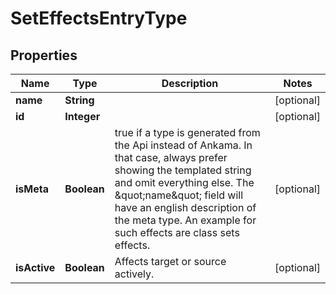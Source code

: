 

# SetEffectsEntryType


## Properties

| Name | Type | Description | Notes |
|------------ | ------------- | ------------- | -------------|
|**name** | **String** |  |  [optional] |
|**id** | **Integer** |  |  [optional] |
|**isMeta** | **Boolean** | true if a type is generated from the Api instead of Ankama. In that case, always prefer showing the templated string and omit everything else. The \&quot;name\&quot; field will have an english description of the meta type. An example for such effects are class sets effects. |  [optional] |
|**isActive** | **Boolean** | Affects target or source actively. |  [optional] |



